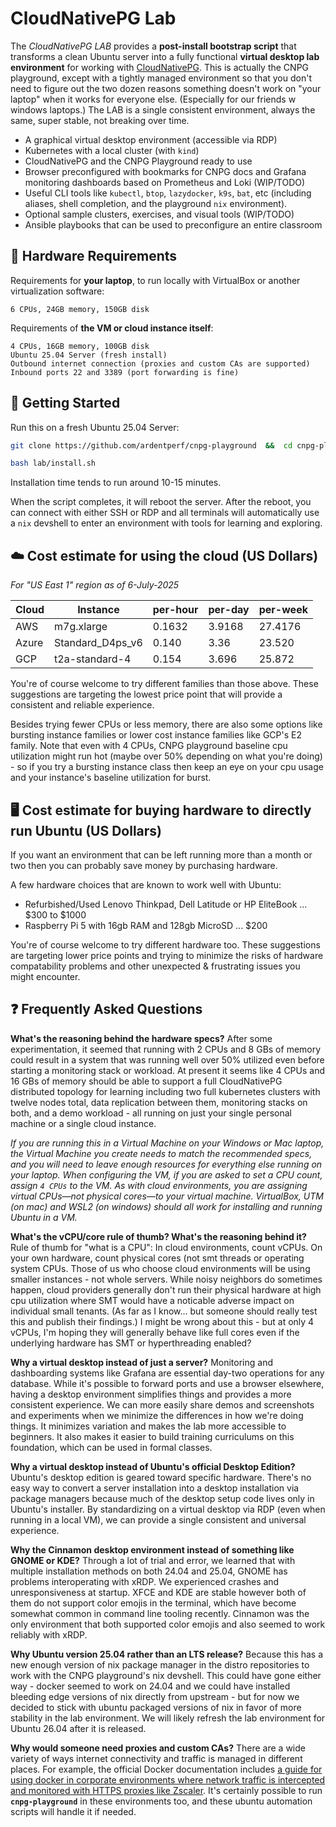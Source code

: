 # CloudNativePG Lab

The *CloudNativePG LAB* provides a **post-install bootstrap script** that transforms a clean Ubuntu server into a fully functional **virtual desktop lab environment** for working with [CloudNativePG](https://cloudnative-pg.io/). This is actually the CNPG
playground, except with a tightly managed environment so that you don't need to figure out the two dozen reasons something doesn't
work on "your laptop" when it works for everyone else.  (Especially for our friends w windows laptops.) The LAB is a single
consistent environment, always the same, super stable, not breaking over time.

- A graphical virtual desktop environment (accessible via RDP)
- Kubernetes with a local cluster (with `kind`)
- CloudNativePG and the CNPG Playground ready to use
- Browser preconfigured with bookmarks for CNPG docs and Grafana monitoring
  dashboards based on Prometheus and Loki (WIP/TODO)
- Useful CLI tools like `kubectl`, `btop`, `lazydocker`, `k9s`, `bat`, etc
  (including aliases, shell completion, and the playground `nix` environment).
- Optional sample clusters, exercises, and visual tools (WIP/TODO)
- Ansible playbooks that can be used to preconfigure an entire classroom

## 🔧 Hardware Requirements

Requirements for **your laptop**, to run locally with VirtualBox or another virtualization software:

```
6 CPUs, 24GB memory, 150GB disk
```

Requirements of **the VM or cloud instance itself**:

```
4 CPUs, 16GB memory, 100GB disk
Ubuntu 25.04 Server (fresh install)
Outbound internet connection (proxies and custom CAs are supported)
Inbound ports 22 and 3389 (port forwarding is fine)
```


## 🎯 Getting Started

Run this on a fresh Ubuntu 25.04 Server:

```bash
git clone https://github.com/ardentperf/cnpg-playground  &&  cd cnpg-playground  &&  git checkout tmp-work
```

```bash
bash lab/install.sh
```

Installation time tends to run around 10-15 minutes.

When the script completes, it will reboot the server. After the reboot, you
can connect with either SSH or RDP and all terminals will automatically use a
`nix` devshell to enter an environment with tools for learning and exploring.


## ☁️ Cost estimate for using the cloud (US Dollars)

*For "US East 1" region as of 6-July-2025*

| Cloud | Instance | per-hour | per-day | per-week |
| --- |  --- | --- | --- | --- |
| AWS | m7g.xlarge | 0.1632  | 3.9168 | 27.4176
| Azure | Standard_D4ps_v6 | 0.140 | 3.36 | 23.520
| GCP | t2a-standard-4 | 0.154 | 3.696 | 25.872

You're of course welcome to try different families than those above. These
suggestions are targeting the lowest price point that will provide a
consistent and reliable experience.

Besides trying fewer CPUs or less memory, there are also some options like
bursting instance families or lower cost instance families like GCP's E2
family. Note that even with 4 CPUs, CNPG playground baseline cpu utilization
might run hot (maybe over 50% depending on what you're doing) - so if you
try a bursting instance class then keep an eye on your cpu usage and your
instance's baseline utilization for burst.

## 🖥️ Cost estimate for buying hardware to directly run Ubuntu (US Dollars)

If you want an environment that can be left running more than a month or two
then you can probably save money by purchasing hardware.

A few hardware choices that are known to work well with Ubuntu:

* Refurbished/Used Lenovo Thinkpad, Dell Latitude or HP EliteBook ... $300 to
  $1000
* Raspberry Pi 5 with 16gb RAM and 128gb MicroSD ... $200

You're of course welcome to try different hardware too. These suggestions are
targeting lower price points and trying to minimize the risks of hardware
compatability problems and other unexpected & frustrating issues you might
encounter.




## ❓ Frequently Asked Questions

**What's the reasoning behind the hardware specs?** After some
experimentation, it seemed that running with 2 CPUs and 8 GBs of memory
could result in a system that was running well over 50% utilized even
before starting a monitoring stack or workload. At present it seems like
4 CPUs and 16 GBs of memory should be able to support a full CloudNativePG
distributed topology for learning including two full kubernetes clusters
with twelve nodes total, data replication between them, monitoring stacks
on both, and a demo workload - all running on just your single personal
machine or a single cloud instance.

*If you are running this in a Virtual Machine on your Windows or Mac laptop,
the Virtual Machine you create needs to match the recommended specs, and you
will need to leave enough resources for everything else running on your
laptop. When configuring the VM, if you are asked to set a CPU count, assign
`4 CPUs` to the VM. As with cloud environments, you are assigning virtual
CPUs—not physical cores—to your virtual machine. VirtualBox, UTM (on mac)
and WSL2 (on windows) should all work for installing and running Ubuntu in a
VM.*


**What's the vCPU/core rule of thumb? What's the reasoning behind it?** Rule
of thumb for "what is a CPU": In cloud environments, count vCPUs. On your own
hardware, count physical cores (not smt threads or operating system CPUs. Those of us
who choose cloud environments will be using smaller instances - not whole
servers. While noisy neighbors do sometimes happen, cloud providers generally
don't run their physical hardware at high cpu utilization where SMT would
have a noticable adverse impact on individual small tenants. (As far as I
know... but someone should really test this and publish their findings.)
I might be wrong about this - but at only 4 vCPUs, I'm hoping they will
generally behave like full cores even if the underlying hardware has SMT
or hyperthreading enabled?

**Why a virtual desktop instead of just a server?** Monitoring and
dashboarding systems like Grafana are essential day-two operations for any
database. While it's possible to forward ports and use a browser elsewhere,
having a desktop environment simplifies things and provides a more consistent
experience. We can more easily share demos and screenshots and experiments
when we minimize the differences in how we're doing things. It minimizes
variation and makes the lab more accessible to beginners. It also makes it
easier to build training curriculums on this foundation, which can be used
in formal classes.

**Why a virtual desktop instead of Ubuntu's official Desktop Edition?**
Ubuntu's desktop edition is geared toward specific hardware. There's no
easy way to convert a server installation into a desktop installation
via package managers because much of the desktop setup code lives only
in Ubuntu's installer. By standardizing on a virtual desktop via RDP
(even when running in a local VM), we can provide a single consistent
and universal experience.

**Why the Cinnamon desktop environment instead of something like GNOME
or KDE?** Through a lot of trial and error, we learned that with multiple
installation methods on both 24.04 and 25.04, GNOME has problems
interoperating with xRDP. We experienced crashes and unresponsiveness
at startup. XFCE and KDE are stable however both of them do not support
color emojis in the terminal, which have become somewhat common in
command line tooling recently. Cinnamon was the only environment that
both supported color emojis and also seemed to work reliably with xRDP.

**Why Ubuntu version 25.04 rather than an LTS release?** Because this
has a new enough version of nix package manager in the distro repositories
to work with the CNPG playground's nix devshell. This could have gone
either way - docker seemed to work on 24.04 and we could have installed
bleeding edge versions of nix directly from upstream - but for now we
decided to stick with ubuntu packaged versions of nix in favor of more
stability in the lab environment. We will likely refresh the lab environment
for Ubuntu 26.04 after it is released.

**Why would someone need proxies and custom CAs?** There are a wide
variety of ways internet connectivity and traffic is managed in different
places. For example, the official Docker documentation includes [a guide
for using docker in corporate environments where network traffic is
intercepted and monitored with HTTPS proxies like
Zscaler](https://docs.docker.com/guides/zscaler/). It's certainly possible
to run **`cnpg-playground`** in these environments too, and these ubuntu
automation scripts will handle it if needed.



